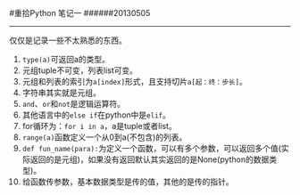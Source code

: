#重拾Python 笔记一
######20130505
***
仅仅是记录一些不太熟悉的东西。

1. `type(a)`可返回a的类型。
2. 元组tuple不可变，列表list可变。
3. 元组和列表的索引为`a[index]`形式，且支持切片`a[起：终：步长]`。
4. 字符串其实就是元组。
5. `and`、`or`和`not`是逻辑运算符。
6. 其他语言中的`else if`在python中是`elif`。
7. for循环为：`for i in a`，a是tuple或者list。
8. `range(a)`函数定义一个从0到a(不包含)的列表。
9. `def fun_name(para):`为定义一个函数，可以有多个参数，可以返回多个值(实际返回的是元组)，如果没有返回默认其实返回的是None(python的数据类型)。
10. 给函数传参数，基本数据类型是传的值，其他的是传的指针。